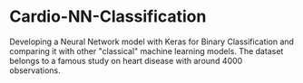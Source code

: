 # Cardio-NN-Classification
Developing a Neural Network model with Keras for Binary Classification and comparing it with other "classical" machine learning models. The dataset belongs to a famous study on heart disease with around 4000 observations. 
